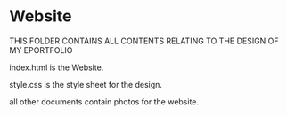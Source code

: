 # Website
THIS FOLDER CONTAINS ALL CONTENTS RELATING TO THE DESIGN OF MY EPORTFOLIO

index.html is the Website.

style.css is the style sheet for the design.

all other documents contain photos for the website.
